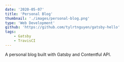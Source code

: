 ```yaml
---
date: '2020-05-07'
title: 'Personal Blog'
thumbnail: './images/personal-blog.png'
type: 'Web Development'
github: 'https://github.com/tylrtnguyen/gatsby-hello'
tags:
    - Gatsby
    - TravisCI
---
```


A personal blog built with Gatsby and Contentful API.